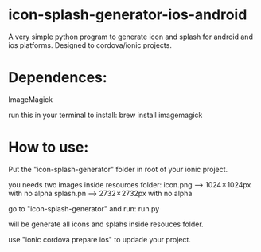 # icon-splash-generator-ios-android

A very simple python program to generate icon and splash for android and ios platforms.
Designed to cordova/ionic projects.

# Dependences:
ImageMagick

run this in your terminal to install:
brew install imagemagick

# How to use:
Put the "icon-splash-generator" folder in root of your ionic project.

you needs two images inside resources folder: 
icon.png --> 1024 × 1024px with no alpha
splash.pn --> 2732 × 2732px with no alpha

go to "icon-splash-generator" and run:
run.py

will be generate all icons and splahs inside resouces folder.

use "ionic cordova prepare ios" to updade your project.

